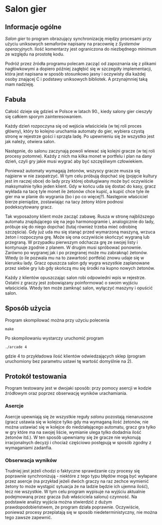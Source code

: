 Salon gier
==========


Informacje ogólne
-----------------

*Salon gier* to program obrazujący synchronizację między procesami przy użyciu
uniksowych semaforów napisany na pracownię z *Systemów operacyjnych*. Ilość
komentarzy jest ograniczona do niezbędnego minimum ze względu na prostotę kodu.

Podróż przez źródła programu polecam zacząć od zapoznania się z plikami
nagłówkowymi a dopiero później zagłębić się w szczegóły implementacji, która
jest napisana w sposób stosunkowo jasny i oczywisty dla każdej osoby znającej C
i podstawy uniksowych bibliotek. A przynajmniej taką mam nadzieję.


Fabuła
------

Całość dzieje się gdzieś w Polsce w latach 90., kiedy salony gier cieszyły
się całkiem sporym zainteresowaniem.

Każdy dzień rozpoczyna się od wejścia właściciela (w tej roli proces główny),
który to kolejno uruchamia automaty do gier, wybiera czystą stronę w rejestrze
gości i sprząta ladę. Po upewnieniu się że wszystko jest jak należy, otwiera
salon.

Następnie, do salonu zaczynają powoli wlewać się kolejni gracze (w tej roli
procesy potomne). Każdy z nich ma kilka monet w portfelu i plan na dany dzień,
czyli gry jakie musi wygrać aby być szczęśliwym człowiekiem.

Ponieważ automaty wymagają żetonów, wszyscy gracze musza się najpierw w nie
zaopatrzyć. W tym celu próbują dopchać się (pojęcie kultury jest im raczej
obce) do lady przy której obsługiwany może być oczywiście maksymalnie tylko
jeden klient. Gdy w końcu uda się dostać do kasy, gracz wykłada na tacę
tyle monet ile żetonów chce kupić, a kupić chce tyle ile gier ma w planie do
wygrania (bo i po co więcej?). Następnie właściciel bierze pieniądze,
zostawiając na tacy żetony które podnosi podekscytowany gracz.

Tak wyposażony klient może zacząć zabawę. Rusza w stronę najbliższego automatu
znajdującego się na jego harmonogramie i, analogicznie do lady, próbuje się do
niego dopchać (tutaj również trzeba mieć odrobinę szczęścia). Gdy już uda mu
się stanąć przed wymarzoną maszyną, wrzuca żeton i rozpoczyna grę. Może się
ona oczywiście skończyć wygraną lub przegraną. W przypadku pierwszym odchacza
grę ze swojej listy i kontynuuje zgodnie z planem. W drugim musi spróbować
ponownie. Zarówno po wygranej jak i po przegranej może mu zabraknąć żetonów.
Wtedy (o ile pozwala mu na to zawartość portfela) znowu udaje się w kierunku
lady. Gracz opuszcza salon gdy wygra wszystkie zaplanowane przez siebie gry
lub gdy skończą mu się środki na kupno nowych żetonów.

Każdy z klientów opuszczając salon robi odpowiedni wpis w rejestrze. Ostatni
z graczy jest zobowiązany poinformować o swoim wyjściu właściciela. Wtedy ten
może zamknąć salon, wyłączyć maszyny i opuścić salon.


Sposób użycia
-------------

Program skompilować można przy użyciu polecenia

    make

Po skompilowaniu wystarczy uruchomić program

    ./arcade 4

gdzie 4 to przykładowa ilość klientów odwiedzających sklep (program uruchomiony
bez parametru ustawi tę wartość domyślnie na 2).


Protokół testowania
-------------------

Program testowany jest w dwojaki sposób: przy pomocy asercji w kodzie źródłowym
oraz poprzez obserwację wyników urachamiania.

### Asercje
Asercje upewniają się że wszystkie reguły *salonu* pozostają nienaruszone
(gracz ustawia się w kolejce tylko gdy ma wymaganą ilość żetonów, nie można
ustawiać się w kolejce do niedziałającego automatu, gracz gra tylko w gry które
ma na swojej liście, wymianie ulega tylko dodadnia ilość żetonów itd.). W ten
sposób upewniamy się że gracze nie wykonują irracjonalnych decyzji i chociaż
częściowo postępują w sposób zgodny z wymaganiami zadanfia.

### Obserwacja wyników
Trudniej jest jeżeli chodzi o faktyczne sprawdzanie czy procesy się poprawnie
synchronizują - niektóre z tego typu błędów mogą być wyłapane przez asercje (na
przykład jeżeli dwóch graczy na raz zechce wymienić żetony to może wystąpić
sytuacja że na ladzie będzie ich ujemna ilość), lecz nie wszystkie. W tym celu
program wypisuje na wyjściu aktualnie podejmowaną przez gracza (lub właściciela
salonu) czynność. Na podstawie analizy wyjścia można stwierdzić z dużym
prawdopodobieństwem, że program działa poprawnie. Oczywiście, ponieważ procesy
przeplatają się w sposób niedeterministyczny, nie można tego zawsze zapewnić.

